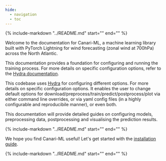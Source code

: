 ```yaml
---
hide:
  - navigation
  - toc
---
```


{%
    include-markdown "../README.md"
    start="<!--header-start-->"
    end="<!--header-end-->"
%}

Welcome to the documentation for Canari-ML, a machine learning library built with PyTorch Lightning for wind forecasting (zonal wind at 700hPa) across the North Atlantic.

This documentation provides a foundation for configuring and running the training process. For more details on specific configuration options, refer to the [Hydra documentation](https://hydra.cc/docs/).

This codebase uses [Hydra](https://hydra.cc/docs/intro/) for configuring different options. For more details on specific configuration options. It enables the user to change default options for download/preprocess/train/predict/postprocess/plot via either command line overrides, or via yaml config files (in a highly configurable and reproducibile manner), or even both.

This documentation will provide detailed guides on configuring models, preprocessing data, postprocessing and visualising the prediction results.

{%
    include-markdown "../README.md"
    start="<!--main-start-->"
    end="<!--main-end-->"
%}


We hope you find Canari-ML useful! Let's get started with the [installation guide](user-guide/getting-started/installation.md).

{%
    include-markdown "../README.md"
    start="<!--contributors-start-->"
    end="<!--contributors-end-->"
%}
